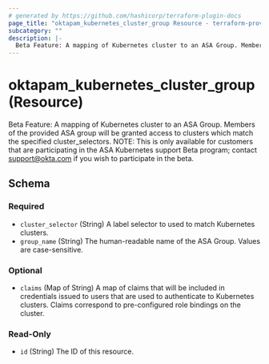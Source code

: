 ```yaml
---
# generated by https://github.com/hashicorp/terraform-plugin-docs
page_title: "oktapam_kubernetes_cluster_group Resource - terraform-provider-oktapam"
subcategory: ""
description: |-
  Beta Feature: A mapping of Kubernetes cluster to an ASA Group. Members of the provided ASA group will be granted access to clusters which match the specified cluster_selectors. NOTE: This is only available for customers that are participating in the ASA Kubernetes support Beta program; contact support@okta.com if you wish to participate in the beta.
---
```


# oktapam_kubernetes_cluster_group (Resource)

Beta Feature: A mapping of Kubernetes cluster to an ASA Group. Members of the provided ASA group will be granted access to clusters which match the specified cluster_selectors. NOTE: This is only available for customers that are participating in the ASA Kubernetes support Beta program; contact support@okta.com if you wish to participate in the beta.



<!-- schema generated by tfplugindocs -->
## Schema

### Required

- `cluster_selector` (String) A label selector to used to match Kubernetes clusters.
- `group_name` (String) The human-readable name of the ASA Group. Values are case-sensitive.

### Optional

- `claims` (Map of String) A map of claims that will be included in credentials issued to users that are used to authenticate to Kubernetes clusters. Claims correspond to pre-configured role bindings on the cluster.

### Read-Only

- `id` (String) The ID of this resource.


